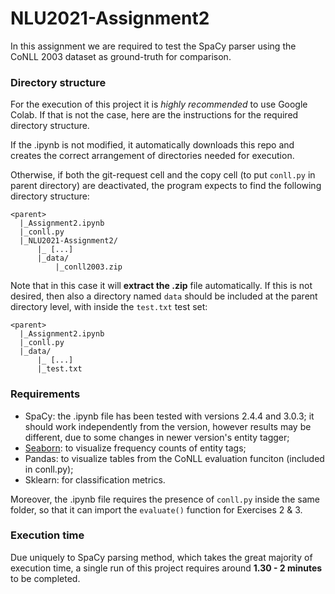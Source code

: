 # NLU2021-Assignment2

In this assignment we are required to test the SpaCy parser using the CoNLL 2003 dataset as ground-truth for comparison.

### Directory structure
For the execution of this project it is *highly recommended* to use Google Colab. If that is not the case, here are the instructions for
the required directory structure.

If the .ipynb is not modified, it automatically downloads this repo and creates the correct arrangement of directories needed for execution. 

Otherwise, if both the git-request cell and the copy cell (to put `conll.py` in parent directory) are deactivated, the program expects to find the following directory structure: 
```
<parent>
  |_Assignment2.ipynb
  |_conll.py
  |_NLU2021-Assignment2/
      |_ [...]
      |_data/
          |_conll2003.zip
```
Note that in this case it will **extract the .zip** file automatically. If this is not desired, then also a directory named `data` should be included at the parent directory level, with inside the `test.txt` test set:
```
<parent>
  |_Assignment2.ipynb
  |_conll.py
  |_data/
      |_ [...]
      |_test.txt
```

### Requirements

+ SpaCy: the .ipynb file has been tested with versions 2.4.4 and 3.0.3; it should work independently from the version, however results
may be different, due to some changes in newer version's entity tagger;
+ [Seaborn](https://seaborn.pydata.org/): to visualize frequency counts of entity tags;
+ Pandas: to visualize tables from the CoNLL evaluation funciton (included in conll.py);
+ Sklearn: for classification metrics.

Moreover, the .ipynb file requires the presence of `conll.py` inside the same folder, so that it can import the `evaluate()` function for Exercises 2 & 3.

### Execution time
Due uniquely to SpaCy parsing method, which takes the great majority of execution time, a single run of this project requires around **1.30 - 2 minutes** to be completed. 
